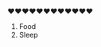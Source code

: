 :heart::heart::heart::heart::heart::heart::heart::heart::heart::heart::heart::heart:
1. Food
2. Sleep
